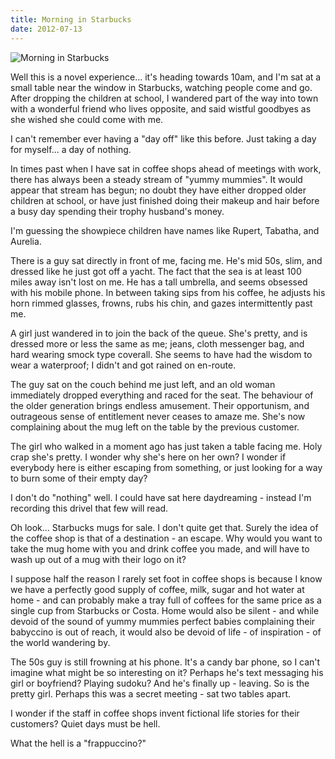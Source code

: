 ```yaml
---
title: Morning in Starbucks
date: 2012-07-13
---
```


![Morning in Starbucks](https://source.unsplash.com/s9CC2SKySJM/1600x900)

Well this is a novel experience... it's heading towards 10am, and I'm sat at a small table near the window in Starbucks, watching people come and go. After dropping the children at school, I wandered part of the way into town with a wonderful friend who lives opposite, and said wistful goodbyes as she wished she could come with me.

I can't remember ever having a "day off" like this before. Just taking a day for myself... a day of nothing.

In times past when I have sat in coffee shops ahead of meetings with work, there has always been a steady stream of "yummy mummies". It would appear that stream has begun; no doubt they have either dropped older children at school, or have just finished doing their makeup and hair before a busy day spending their trophy husband's money.

I'm guessing the showpiece children have names like Rupert, Tabatha, and Aurelia.

There is a guy sat directly in front of me, facing me. He's mid 50s, slim, and dressed like he just got off a yacht. The fact that the sea is at least 100 miles away isn't lost on me. He has a tall umbrella, and seems obsessed with his mobile phone. In between taking sips from his coffee, he adjusts his horn rimmed glasses, frowns, rubs his chin, and gazes intermittently past me.

A girl just wandered in to join the back of the queue. She's pretty, and is dressed more or less the same as me; jeans, cloth messenger bag, and hard wearing smock type coverall. She seems to have had the wisdom to wear a waterproof; I didn't and got rained on en-route.

The guy sat on the couch behind me just left, and an old woman immediately dropped everything and raced for the seat. The behaviour of the older generation brings endless amusement. Their opportunism, and outrageous sense of entitlement never ceases to amaze me. She's now complaining about the mug left on the table by the previous customer.

The girl who walked in a moment ago has just taken a table facing me. Holy crap she's pretty. I wonder why she's here on her own? I wonder if everybody here is either escaping from something, or just looking for a way to burn some of their empty day?

I don't do "nothing" well. I could have sat here daydreaming - instead I'm recording this drivel that few will read.

Oh look... Starbucks mugs for sale. I don't quite get that. Surely the idea of the coffee shop is that of a destination - an escape. Why would you want to take the mug home with you and drink coffee you made, and will have to wash up out of a mug with their logo on it?

I suppose half the reason I rarely set foot in coffee shops is because I know we have a perfectly good supply of coffee, milk, sugar and hot water at home - and can probably make a tray full of coffees for the same price as a single cup from Starbucks or Costa. Home would also be silent - and while devoid of the sound of yummy mummies perfect babies complaining their babyccino is out of reach, it would also be devoid of life - of inspiration - of the world wandering by.

The 50s guy is still frowning at his phone. It's a candy bar phone, so I can't imagine what might be so interesting on it? Perhaps he's text messaging his girl or boyfriend? Playing sudoku? And he's finally up - leaving. So is the pretty girl. Perhaps this was a secret meeting - sat two tables apart.

I wonder if the staff in coffee shops invent fictional life stories for their customers? Quiet days must be hell.

What the hell is a "frappuccino?"